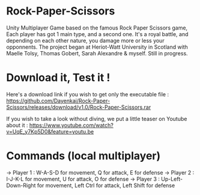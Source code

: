 # Rock-Paper-Scissors
Unity Multiplayer Game based on the famous Rock Paper Scissors game, Each player has got 1 main type, and a second one. It's a royal battle, and depending on each other nature, you damage more or less your opponnents. The project began at Heriot-Watt University in Scotland with Maelle Tolsy, Thomas Gobert, Sarah Alexandre  &amp; myself. Still in progress.

# Download it, Test it !
Here's a download link if you wish to get only the executable file : https://github.com/Dayenkai/Rock-Paper-Scissors/releases/download/v1.0/Rock-Paper-Scissors.rar 

If you wish to take a look without diving, we put a little teaser on Youtube about it : https://www.youtube.com/watch?v=UqE_y7Kp5D0&feature=youtu.be

# Commands (local multiplayer)

-> Player 1 : W-A-S-D for movement, Q for attack, E for defense
-> Player 2 : I-J-K-L for movement, U for attack, O for defense
-> Player 3 : Up-Left-Down-Right for movement, Left Ctrl for attack, Left Shift for defense
